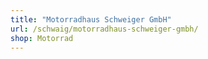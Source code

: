 ```yaml
---
title: "Motorradhaus Schweiger GmbH"
url: /schwaig/motorradhaus-schweiger-gmbh/
shop: Motorrad
---
```

